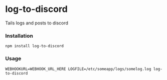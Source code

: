 # log-to-discord
Tails 
logs and posts to discord

### Installation
    npm install log-to-discord

### Usage  
    WEBHOOKURL=WEBHOOK_URL_HERE LOGFILE=/etc/someapp/logs/somelog.log log-to-discord
